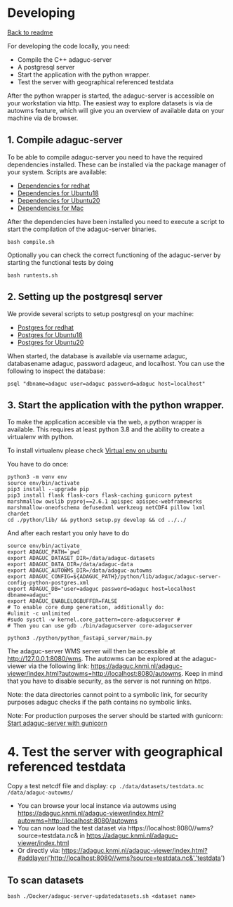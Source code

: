 # Developing

[Back to readme](../Readme.md)

For developing the code locally, you need:
* Compile the C++ adaguc-server
* A postgresql server
* Start the application with the python wrapper.
* Test the server with geographical referenced testdata

After the python wrapper is started, the adaguc-server is accessible on your workstation via http. The easiest way to explore datasets is via de autowms feature, which will give you an overview of available data on your machine via de browser.

## 1. Compile adaguc-server

To be able to compile adaguc-server you need to have the required dependencies installed. These can be installed via the package manager of your system. Scripts are available:

- [Dependencies for redhat](./developing/scripts/redhat_install_dependencies.md)
- [Dependencies for Ubuntu18](./developing/scripts/ubuntu_18_install_dependencies.md)
- [Dependencies for Ubuntu20](./developing/scripts/ubuntu_20_install_dependencies.md)
- [Dependencies for Mac](./developing/scripts/mac_install_dependencies.md)

After the dependencies have been installed you need to execute a script to start the compilation of the adaguc-server binaries.

```
bash compile.sh
```

Optionally you can check the correct functioning of the adaguc-server by starting the functional tests by doing

```
bash runtests.sh
```


## 2. Setting up the postgresql server

We provide several scripts to setup postgresql on your machine:

- [Postgres for redhat](./developing/scripts/redhat_setup_postgres.md)
- [Postgres for Ubuntu18](./developing/scripts/ubuntu_18_setup_postgres.md)
- [Postgres for Ubuntu20](./developing/scripts/ubuntu_20_setup_postgres.md)

When started, the database is available via username adaguc, databasename adaguc, password adageuc, and localhost. You can use the following to inspect the database:

`psql "dbname=adaguc user=adaguc password=adaguc host=localhost"`


## 3. Start the application with the python wrapper.

To make the application accesible via the web, a python wrapper is available. This requires at least python 3.8 and the ability to create a virtualenv with python.

To install virtualenv please check [Virtual env on ubuntu](./developing/scripts/virtual-env-with-ubuntu.md)

You have to do once:

```
python3 -m venv env
source env/bin/activate
pip3 install --upgrade pip
pip3 install flask flask-cors flask-caching gunicorn pytest marshmallow owslib pyproj==2.6.1 apispec apispec-webframeworks marshmallow-oneofschema defusedxml werkzeug netCDF4 pillow lxml chardet
cd ./python/lib/ && python3 setup.py develop && cd ../../

```

And after each restart you only have to do

```
source env/bin/activate
export ADAGUC_PATH=`pwd`
export ADAGUC_DATASET_DIR=/data/adaguc-datasets
export ADAGUC_DATA_DIR=/data/adaguc-data
export ADAGUC_AUTOWMS_DIR=/data/adaguc-autowms
export ADAGUC_CONFIG=${ADAGUC_PATH}/python/lib/adaguc/adaguc-server-config-python-postgres.xml
export ADAGUC_DB="user=adaguc password=adaguc host=localhost dbname=adaguc"
export ADAGUC_ENABLELOGBUFFER=FALSE
# To enable core dump generation, additionally do:
#ulimit -c unlimited
#sudo sysctl -w kernel.core_pattern=core-adagucserver #
# Then you can use gdb ./bin/adagucserver core-adagucserver

python3 ./python/python_fastapi_server/main.py
```

The adaguc-server WMS server will then be accessible at http://127.0.0.1:8080/wms. The autowms can be explored at the adaguc-viewer via the following link: https://adaguc.knmi.nl/adaguc-viewer/index.html?autowms=http://localhost:8080/autowms. Keep in mind that you have to disable security, as the server is not running on https.

Note: the data directories cannot point to a symbolic link, for security purposes adaguc checks if the path contains no symbolic links.

Note: For production purposes the server should be started with gunicorn: [Start adaguc-server with gunicorn](./developing/scripts/start-adaguc-server-production-with-gunicorn.md)

# 4. Test the server with geographical referenced testdata

Copy a test netcdf file and display:
`cp ./data/datasets/testdata.nc /data/adaguc-autowms/`

- You can browse your local instance via autowms using https://adaguc.knmi.nl/adaguc-viewer/index.html?autowms=http://localhost:8080/autowms
- You can now load the test dataset via https://localhost:8080//wms?source=testdata.nc& in https://adaguc.knmi.nl/adaguc-viewer/index.html
- Or directly via: https://adaguc.knmi.nl/adaguc-viewer/index.html?#addlayer('http://localhost:8080//wms?source=testdata.nc&','testdata')


## To scan datasets

`bash ./Docker/adaguc-server-updatedatasets.sh <dataset name>`
